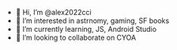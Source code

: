 - 👋 Hi, I’m @alex2022cci
- 👀 I’m interested in astrnomy, gaming, SF books
- 🌱 I’m currently learning, JS, Android Studio
- 💞️ I’m looking to collaborate on CYOA


<!---
alex2022cci/alex2022cci is a ✨ special ✨ repository because its `README.md` (this file) appears on your GitHub profile.
You can click the Preview link to take a look at your changes.
--->
